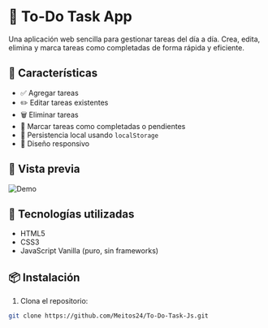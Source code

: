 # 📝 To-Do Task App

Una aplicación web sencilla para gestionar tareas del día a día. Crea, edita, elimina y marca tareas como completadas de forma rápida y eficiente.

## 🚀 Características

- ✅ Agregar tareas
- ✏️ Editar tareas existentes
- 🗑️ Eliminar tareas
- 📌 Marcar tareas como completadas o pendientes
- 💾 Persistencia local usando `localStorage`
- 📱 Diseño responsivo

## 📸 Vista previa

![Demo](https://user-images.githubusercontent.com/your-username/demo.gif) <!-- Reemplaza esto por una captura o GIF si tienes -->

## 🧰 Tecnologías utilizadas

- HTML5
- CSS3
- JavaScript Vanilla (puro, sin frameworks)

## 📦 Instalación

1. Clona el repositorio:

```bash
git clone https://github.com/Meitos24/To-Do-Task-Js.git
